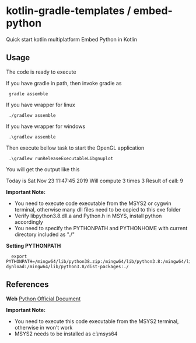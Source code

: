 # kotlin-gradle-templates / embed-python
Quick start kotlin multiplatform Embed Python in Kotlin

## Usage
The code is ready to execute

If you have gradle in path, then invoke gradle as

     gradle assemble

If you have wrapper for linux

     ./gradlew assemble

If you have wrapper for windows

     .\gradlew assemble

Then execute bellow task to start the OpenGL application

     .\gradlew runReleaseExecutableLibgnuplot
     
You will get the output like this

Today is Sat Nov 23 11:47:45 2019
Will compute 3 times 3
Result of call: 9


**Important Note:**
  * You need to execute code executable from the MSYS2 or cygwin terminal, otherwise many dll files need to be copied to this exe folder
  * Verify libpython3.8.dll.a and Python.h in MSYS, install python accordingly
  * You need to specify the PYTHONPATH and PYTHONHOME with current directory included as "./"
  
**Setting PYTHONPATH**

      export PYTHONPATH=/mingw64/lib/python38.zip:/mingw64/lib/python3.8:/mingw64/lib/python3.8/lib-dynload:/mingw64/lib/python3.8/dist-packages:./

## References

 **Web** [Python Official Document](https://docs.python.org/3/extending/embedding.html#pure-embedding)

**Important Note:**
  * You need to execute this code executable from the MSYS2 terminal, otherwise in won't work
  * MSYS2 needs to be installed as c:\msys64
